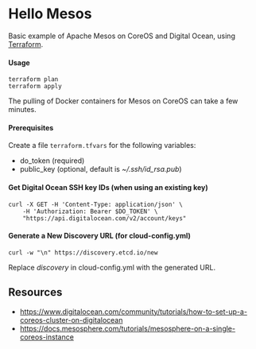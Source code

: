 # Hello Mesos

Basic example of Apache Mesos on CoreOS and Digital Ocean, using [Terraform](https://www.terraform.io/).

#### Usage

    terraform plan
    terraform apply

The pulling of Docker containers for Mesos on CoreOS can take a few minutes.

#### Prerequisites

Create a file `terraform.tfvars` for the following variables:

* do_token (required)
* public_key (optional, default is *~/.ssh/id_rsa.pub*)

#### Get Digital Ocean SSH key IDs (when using an existing key)

    curl -X GET -H 'Content-Type: application/json' \
        -H 'Authorization: Bearer $DO_TOKEN' \
        "https://api.digitalocean.com/v2/account/keys"

#### Generate a New Discovery URL (for cloud-config.yml)

    curl -w "\n" https://discovery.etcd.io/new

Replace *discovery* in cloud-config.yml with the generated URL.

## Resources

* https://www.digitalocean.com/community/tutorials/how-to-set-up-a-coreos-cluster-on-digitalocean
* https://docs.mesosphere.com/tutorials/mesosphere-on-a-single-coreos-instance
